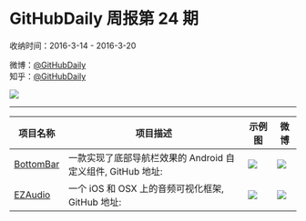 # GitHubDaily 周报第 24 期

收纳时间：2016-3-14 - 2016-3-20

微博：[@GitHubDaily](https://weibo.com/GitHubDaily)    
知乎：[@GitHubDaily](https://www.zhihu.com/people/githubdaily)

![](https://raw.githubusercontent.com/GitHubDaily/GitHubDaily/master/assets/weixin.png)

---

项目名称 | 项目描述 | 示例图 | 微博
--- | --- | --- | ---
[BottomBar](status.github_url) | 一款实现了底部导航栏效果的 Android 自定义组件, GitHub 地址: | ![](http://ww3.sinaimg.cn/large/006fiYtfjw1f22h98e233g308w0ftn6c.gif) | [![](https://raw.githubusercontent.com/GitHubDaily/GitHubDaily/master/assets/sina_logo.png)](https://weibo.com/5722964389/Dn0So2xVT)
[EZAudio](status.github_url) | 一个 iOS 和 OSX 上的音频可视化框架, GitHub 地址: | ![](http://ww3.sinaimg.cn/large/006fiYtfjw1f1xevd21ddg30ii0age83.gif) | [![](https://raw.githubusercontent.com/GitHubDaily/GitHubDaily/master/assets/sina_logo.png)](https://weibo.com/5722964389/DmlCw6kTA)
